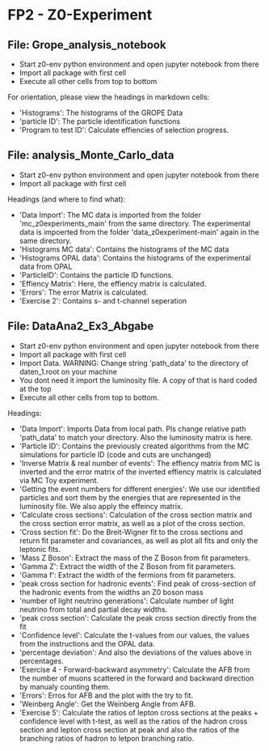 # FP2 - Z0-Experiment

## File: Grope_analysis_notebook 
* Start z0-env python environment and open jupyter notebook from there
* Import all package with first cell
* Execute all other cells from top to bottom

For orientation, please view the headings in markdown cells:
* 'Histograms': The histograms of the GROPE Data
* 'particle ID': The particle identification functions
* 'Program to test ID': Calculate effiencies of selection progress.

## File: analysis_Monte_Carlo_data
* Start z0-env python environment and open jupyter notebook from there
* Import all package with first cell

Headings (and where to find what):
* 'Data Import': The MC data is imported from the folder 'mc_z0experiments_main' from the same directory. The experimental data is impoerted from the folder 'data_z0experiment-main' again in the same directory.
* 'Histograms MC data': Contains the histograms of the MC data
* 'Histograms OPAL data': Contains the histograms of the experimental data from OPAL
* 'ParticleID': Contains the particle ID functions.
* 'Effiency Matrix': Here, the effiency matrix is calculated. 
* 'Errors': The error Matrix is calculated.
* 'Exercise 2': Contains s- and t-channel seperation

## File: DataAna2_Ex3_Abgabe
* Start z0-env python environment and open jupyter notebook from there
* Import all package with first cell
* Import Data. WARNING: Change string 'path_data' to the directory of daten_1.root on your machine
* You dont need it import the luminosity file. A copy of that is hard coded at the top
* Execute all other cells from top to bottom.

Headings:
* 'Data Import': Imports Data from local path. Pls change relative path 'path_data' to match your directory. Also the luminosity matrix is here.
* 'Particle ID': Contains the previously created algorithms from the MC simulations for particle ID (code and cuts are unchanged)
* 'Inverse Matrix & real number of events': The effiency matrix from MC is inverted and the error matrix of the inverted effiency matrix is calculated via MC Toy experiment.
* 'Getting the event numbers for different energies': We use our identified particles and sort them by the energies that are represented in the luminosity file. We also apply the effeincy matrix.
* 'Calculate cross sections': Calculation of the cross section matrix and the cross section error matrix, as well as a plot of the cross section.
* 'Cross section fit': Do the Breit-Wigner fit to the cross sections and return fit parameter and covariances, as well as plot all fits and only the leptonic fits.
* 'Mass Z Boson': Extract the mass of the Z Boson from fit parameters.
* 'Gamma Z': Extract the width of the Z Boson from fit parameters.
* 'Gamma f': Extract the width of the fermions from fit parameters.
* 'peak cross section for hadronic events': Find peak of cross-section of the hadronic events from the widths an Z0 boson mass
* 'number of light neutrino generations': Calculate number of light neutrino from total and partial decay widths.
* 'peak cross section': Calculate the peak cross section directly from the fit
* 'Confidence level': Calculate the t-values from our values, the values from the instructions and the OPAL data.
* 'percentage deviation': And also the deviations of the values above in percentages.
* 'Exercise 4 - Forward-backward asymmetry': Calculate the AFB from the number of muons scattered in the forward and backward direction by manualy counting them.
* 'Errors': Erros for AFB and the plot with the try to fit.
* 'Weinberg Angle': Get the Weinberg Angle from AFB.
* 'Exercise 5': Calculate the ratios of lepton cross sections at the peaks + confidence level with t-test, as well as the ratios of the hadron cross section and lepton cross section at peak and also the ratios of the branching ratios of hadron to letpon branching ratio.

  
